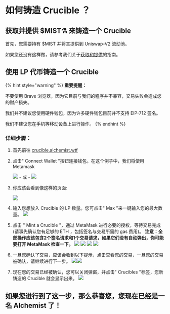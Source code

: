# 如何铸造 Crucible ？

## 获取并提供 $MIST⚗️ 来铸造一个 Crucible

首先，您需要持有 $MIST 并将其提供到 Uniswap-V2 流动池。

如果您还没有这样做，请参考我们关于[获取和提供](../../acquiring-and-subscribing.md)的指南。

## 使用 LP 代币铸造一个 Crucible

{% hint style="warning" %}
**重要提醒：**

不要使用 Brave 浏览器，因为它目前与我们的程序并不兼容，交易失败会造成您的财产损失。

我们并不建议您使用硬件钱包，因为许多硬件钱包目前并不支持 EIP-712 签名。

我们不建议您在手机等移动设备上进行操作。
{% endhint %}

### 详细步骤：

1. 首先前往 [crucible.alchemist.wtf](https://crucible.alchemist.wtf/)
2. 点击" Connect Wallet "按钮连接钱包。在这个例子中，我们将使用 Metamask 

   ![](../../.gitbook/assets/screenshot-2021-05-07-at-12.48.31.png) - 或 - ![](../../.gitbook/assets/screenshot-2021-05-07-at-12.48.38.png) 

3. 你应该会看到像这样的页面:

    ![](../../.gitbook/assets/screenshot-2021-05-07-at-12.49.57.png) 

4. 输入您想放入 Crucible 的 LP 数量。您可点击" Max "来一键输入您的最大数量。  ![](../../.gitbook/assets/screenshot-2021-05-07-at-12.50.01.png)  
5. 点击 " Mint a Crucible "，通过 MetaMask 进行必要的授权，等待交易完成\(请事先确认您有足够的 ETH ，包括签名与交易所需的 gas 费用\)。 **注意：全部操作应该包含2个签名请求和1个交易请求，如果它们没有自动弹出，你可能要打开 MetaMask 检查一下。** ![](../../.gitbook/assets/screenshot-2021-05-07-at-12.50.05.png)  ![](../../.gitbook/assets/screenshot-2021-05-07-at-12.50.16.png) ![](../../.gitbook/assets/screenshot-2021-05-07-at-12.50.20.png) ![](../../.gitbook/assets/screenshot-2021-05-07-at-12.50.28.png) 
6. 一旦您确认了交易，应该会收到以下提示，点击查看您的交易，一旦您的交易被确认，请继续进行下一步。 ![](../../.gitbook/assets/screenshot-2021-05-07-at-13.12.02.png)![](../../.gitbook/assets/screenshot-2021-05-07-at-13.24.50.png) 
7. 现在您的交易已经被确认，您可以关闭弹窗，并点击" Crucibles "标签，您新铸造的 Crucible 就会显示出来。 ![](../../.gitbook/assets/screenshot-2021-05-07-at-13.01.22.png) 

## 如果您进行到了这一步，那么恭喜您，您现在已经是一名 **Alchemist** 了！

